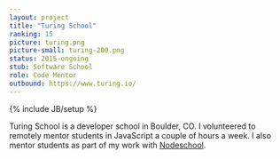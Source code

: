 ```yaml
---
layout: project
title: "Turing School"
ranking: 15
picture: turing.png
picture-small: turing-200.png
status: 2015-ongoing
stub: Software School
role: Code Mentor
outbound: https://www.turing.io/
---
```

{% include JB/setup %}

Turing School is a developer school in Boulder, CO. I volunteered to remotely mentor students in JavaScript a couple of hours a week. I also mentor students as part of my work with [Nodeschool](../nodeschool).
